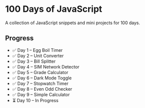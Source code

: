 # 100 Days of JavaScript

A collection of JavaScript snippets and mini projects for 100 days.

## Progress
- ✅ Day 1  – Egg Boil Timer
- ✅ Day 2  – Unit Converter
- ✅ Day 3  – Bill Splitter
- ✅ Day 4  – SIM Network Detector
- ✅ Day 5  – Grade Calculator
- ✅ Day 6  – Dark Mode Toggle
- ✅ Day 7  – Stopwatch Timer
- ✅ Day 8  – Even Odd Checker
- ✅ Day 9  – Simple Calculator
- ⏳ Day 10 – In Progress



